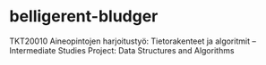 # belligerent-bludger
TKT20010 Aineopintojen harjoitustyö: Tietorakenteet ja algoritmit – Intermediate Studies Project: Data Structures and Algorithms
